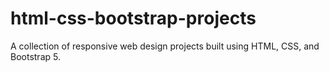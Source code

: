 # html-css-bootstrap-projects
A collection of responsive web design projects built using HTML, CSS, and Bootstrap 5.
